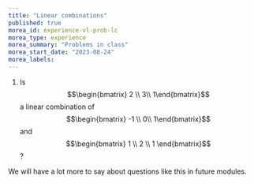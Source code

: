 ```yaml
---
title: "Linear combinations"
published: true
morea_id: experience-vl-prob-lc
morea_type: experience
morea_summary: "Problems in class"
morea_start_date: "2023-08-24"
morea_labels:
---
```


1. Is $$\begin{bmatrix} 2 \\ 3\\ 1\end{bmatrix}$$ a linear combination of 
$$\begin{bmatrix} -1 \\ 0\\ 1\end{bmatrix}$$ and $$\begin{bmatrix} 1 \\ 2 \\ 1 \end{bmatrix}$$?

We will have a lot more to say about questions like this in future modules.

